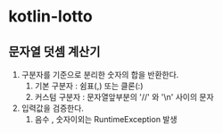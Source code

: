 # kotlin-lotto

## 문자열 덧셈 계산기 

1. 구분자를 기준으로 분리한 숫자의 합을 반환한다. 
   1. 기본 구분자 : 쉼표(,) 또는 클론(:)
   2. 커스텀 구분자 : 문자열앞부분의 '//' 와 '\n' 사이의 문자 
2. 입력값을 검증한다.
   1. 음수 , 숫자이외는 RuntimeException 발생
